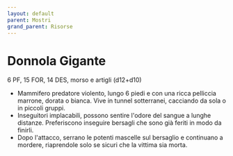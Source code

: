 ```yaml
---
layout: default
parent: Mostri
grand_parent: Risorse
---
```


# Donnola Gigante

6 PF, 15 FOR, 14 DES, morso e artigli (d12+d10)

- Mammifero predatore violento, lungo 6 piedi e con una ricca pelliccia marrone, dorata o bianca. Vive in tunnel sotterranei, cacciando da sola o in piccoli gruppi.
- Inseguitori implacabili, possono sentire l'odore del sangue a lunghe distanze. Preferiscono inseguire bersagli che sono già feriti in modo da finirli.
- Dopo l'attacco, serrano le potenti mascelle sul bersaglio e continuano a mordere, riaprendole solo se sicuri che la vittima sia morta.